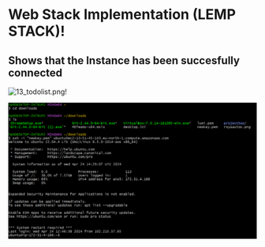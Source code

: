 # Web Stack Implementation (LEMP STACK)!

## Shows that the Instance has been succesfully connected

![13_todolist.png!](../img/13_todolist.png)

![1_load!](./img/1_load.png)
